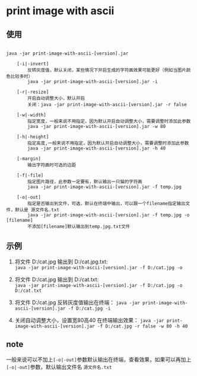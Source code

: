 # print image with ascii

## 使用

```

java -jar print-image-with-ascii-[version].jar

    [-i|-invert]
        反转灰度值，默认关闭，某些情况下开启生成的字符画效果可能更好（例如当图片颜色比较多时）
        java -jar print-image-with-ascii-[version].jar -i

    [-r|-resize]
        开启自动调整大小，默认开启
        关闭：java -jar print-image-with-ascii-[version].jar -r false

    [-w|-width]
        指定宽度，一般来说不用指定，因为默认开启自动调整大小，需要调整时添加此参数
        java -jar print-image-with-ascii-[version].jar -w 80

    [-h|-height]
        指定高度,一般来说不用指定，因为默认开启自动调整大小，需要调整时添加此参数
        java -jar print-image-with-ascii-[version].jar -h 40

    [-margin]
        输出字符画时可选的边距

    [-f|-file]
        指定图片路径，此参数一定要有，默认输出一只猫的字符画
        java -jar print-image-with-ascii-[version].jar -f temp.jpg

    [-o|-out]
        指定是否输出到文件，可选，默认在终端中输出，可以跟一个filename指定输出文件，默认是 源文件名.txt
        java -jar print-image-with-ascii-[version].jar -f temp.jpg -o [filename]
        不添加[filename]默认输出到temp.jpg.txt文件

```
## 示例
1. 将文件 D:/cat.jpg 输出到 D:/cat.jpg.txt:  
`java -jar print-image-with-ascii-[version].jar -f D:/cat.jpg -o`

2. 将文件 D:/cat.jpg 输出到 D:/cat.txt:  
`java -jar print-image-with-ascii-[version].jar -f D:/cat.jpg -o D:/cat.txt`

3. 将文件 D:/cat.jpg 反转灰度值输出在终端：
`java -jar print-image-with-ascii-[version].jar -f D:/cat.jpg -i`

4. 关闭自动调整大小，设置宽80高40 在终端输出效果：
`java -jar print-image-with-ascii-[version].jar -f D:/cat.jpg -r false -w 80 -h 40`

## note
一般来说可以不加上`[-o|-out]`参数默认输出在终端，查看效果，如果可以再加上`[-o|-out]`参数，默认输出文件名 `源文件名.txt`

